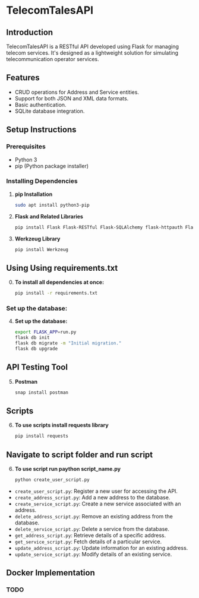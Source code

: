 # TelecomTalesAPI

## Introduction
TelecomTalesAPI is a RESTful API developed using Flask for managing telecom services. It's designed as a lightweight solution for simulating telecommunication operator services.

## Features
- CRUD operations for Address and Service entities.
- Support for both JSON and XML data formats.
- Basic authentication.
- SQLite database integration.

## Setup Instructions


### Prerequisites
- Python 3
- pip (Python package installer)

### Installing Dependencies

1. **pip Installation**
   ```bash
   sudo apt install python3-pip

2. **Flask and Related Libraries**
   ```bash
   pip install Flask Flask-RESTful Flask-SQLAlchemy flask-httpauth Flask-Migrate

3. **Werkzeug Library**
   ```bash
   pip install Werkzeug

## Using Using requirements.txt

0. **To install all dependencies at once:**
   ```bash
   pip install -r requirements.txt


### Set up the database:
4. **Set up the database:**
   ```bash
   export FLASK_APP=run.py
   flask db init
   flask db migrate -m "Initial migration."
   flask db upgrade

## API Testing Tool

5. **Postman**
   ```bash
   snap install postman

## Scripts

6. **To use scripts install requests library**
   ```bash
   pip install requests

## Navigate to script folder and run script 

6. **To use script run paython script_name.py**
   ```bash
   python create_user_script.py

- `create_user_script.py`: Register a new user for accessing the API.
- `create_address_script.py`: Add a new address to the database.
- `create_service_script.py`: Create a new service associated with an address.
- `delete_address_script.py`: Remove an existing address from the database.
- `delete_service_script.py`: Delete a service from the database.
- `get_address_script.py`: Retrieve details of a specific address.
- `get_service_script.py`: Fetch details of a particular service.
- `update_address_script.py`: Update information for an existing address.
- `update_service_script.py`: Modify details of an existing service.
  


## Docker Implementation

### TODO
